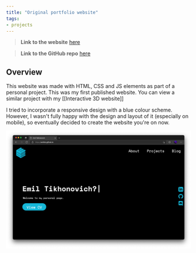 ```yaml
---
title: "Original portfolio website"
tags:
- projects
---
```


>**Link to the website** [here](https://emiltsi.github.io/)

>**Link to the GitHub repo** [here](https://github.com/emiltsi/emiltsi.github.io/)

## Overview

This website was made with HTML, CSS and JS elements as part of a personal project. This was my first published website. You can view a similar project with my [[Interactive 3D website]]

I tried to incorporate a responsive design with a blue colour scheme. However, I wasn't fully happy with the design and layout of it (especially on mobile), so eventually decided to create the website you're on now.

![Image of website](/emil/images/emiltsi.png)

